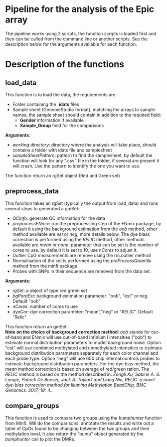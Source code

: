 # Pipeline for the analysis of the Epic array

The pipeline works using 2 scripts, the function scripts is loaded first and then can be called from the command line or another scripts.
See the description below for the arguments available for each function.

# Description of the functions  

## load_data
This function is to load the data, the requirements are:
* Folder containing the **.idats** files
* Sample sheet (GenomeStudio format), matching the arrays to sample names, the sample sheet should contain in addition to the required field:
  * **Gender** information if available
  * **Sample_Group** field for the comparisons
 
**Arguments**:
* *working directory*: directory where the analysis will take place, should contains a folder with idats file and samplesheet
* *sampleSheetPattern*: pattern to find the samplesheet, by default the function will look for any ".csv" file in the folder, if several are present it will crash. Use the pattern to identify the one you want to use.
  
The function return an rgSet object (Red and Green set)

## preprocess_data
This function takes an rgSet (typically the output from load_data) and runs several steps to generated a gmSet:
* *QCinfo*: generate QC information for the data
* *preprocessENmix*: run the preprocessing step of the ENmix package, by default it using the background estimation from the *oob* method, other method available are *est* or *neg*, more details below. The dye biass correction is performed using the *RELIC* method, other methods available are *mean* or *none*. parameter that can be set is the number of cores to use, by default it is set to 10, use *nCores* to adjust it.
* Outlier CpG measurements are remove using the rm.outlier method
* Normalisation of the set is performed using the *preProcessQuantile* method from the minfi package
* Probes with SNPs in their sequence are removed from the data set.

**Arguments**:
* *rgSet*: a object of type red green set
* *bgParaEst*: background estimation parameter: "oob", "est" or neg. Default "oob"
* *nCores*: number of cores to use
* *dyeCor*: dye correction parameter: "mean","neg" or "RELIC". Default "Relic"

This function return an gmSet.  
**Note on the choice of background correction method**: *oob* stands for out-of-band and ENmix will use out-of-band Infinium I intensities ("oob") to estimate normal distribution parameters to model background noise. Option "est" will use combined methylated and unmethylated intensities to estimate background distribution parameters separately for each color channel and each probe type. Option "neg" will use 600 chip internal controls probes to estimate background distribution parameters.
For the dye bias method, the *mean* method correction is based on average of red/green ration. The *RELIC* method is based on the method described in: *Zongli Xu, Sabine A. S. Langie, Patrick De Boever, Jack A. Taylor1 and Liang Niu, RELIC: a novel dye-bias correction method for Illumina Methylation BeadChip, BMC Genomics. 2017; 18: 4.*. 

## compare_groups
This function is used to compare two groups using the *bumphunter* function from Minfi. Will do the comparisons, annotate the results and write out a table of CpGs found to be changing between the two groups and their methylation level. It also return the "bump" object generated by the *bumphunter* call to plot the DMRs.







